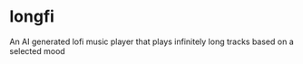 # longfi
An AI generated lofi music player that plays infinitely long tracks based on a selected mood
